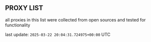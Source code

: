 ## PROXY LIST

all proxies in this list were collected from open sources and tested for functionality

last update: `2025-03-22 20:04:31.724975+00:00` UTC